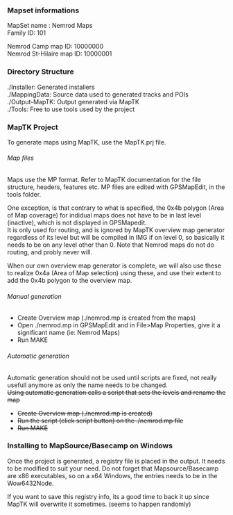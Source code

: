 ### Mapset informations

MapSet name : Nemrod Maps  
Family ID: 101  

Nemrod Camp map ID: 		10000000  
Nemrod St-Hilaire map ID: 	10000001  


### Directory Structure

./Installer: Generated installers  
./MappingData: Source data used to generated tracks and POIs  
./Output-MapTK: Output generated via MapTK  
./Tools: Free to use tools used by the project  


### MapTK Project

To generate maps using MapTK, use the MapTK.prj file.

###### Map files

Maps use the MP format. Refer to MapTK documentation for the file structure, headers, features etc. MP files are edited with GPSMapEdit, in the tools folder.  
  
One exception, is that contrary to what is specified, the 0x4b polygon (Area of Map coverage) for indidual maps does not have to be in last level (inactive), which is not displayed in GPSMapedit.  
It is only used for routing, and is ignored by MapTK overview map generator regardless of its level but will be compiled in IMG if on level 0, so basically it needs to be on any level other than 0. Note that Nemrod maps do not do routing, and probly never will.
  
When our own overview map generator is complete, we will also use these to realize 0x4a (Area of Map selection) using these, and use their extent to add the 0x4b polygon to the overview map.


###### Manual generation
 
 - Create Overview map (./nemrod.mp is created from the maps)
 - Open ./nemrod.mp in GPSMapEdit and in File>Map Properties, give it a significant name (ie: Nemrod Maps)
 - Run MAKE
 
 
###### Automatic generation

Automatic generation should not be used until scripts are fixed, not really usefull anymore as only the name needs to be changed.  
~~Using automatic generation calls a script that sets the levels and rename the map~~  
  
 - ~~Create Overview map (./nemrod.mp is created)~~
 - ~~Run the script (click script button) on the ./nemrod.mp file~~
 - ~~Run MAKE~~

 
### Installing to MapSource/Basecamp on Windows

Once the project is generated, a registry file is placed in the output. It needs to be modified to suit your need. Do not forget that
Mapsource/Basecamp are x86 executables, so on a x64 Windows, the entries needs to be in the Wow6432Node.  
  
If you want to save this registry info, its a good time to back it up since MapTK will overwrite it sometimes. (seems to happen randomly)  
